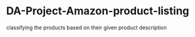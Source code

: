 # DA-Project-Amazon-product-listing
classifying the products based on their given product description
